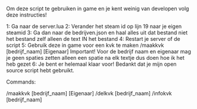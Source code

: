 Om deze script te gebruiken in game en je kent weinig van developen volg deze instructies!

1: Ga naar de server.lua
2: Verander het steam id op lijn 19 naar je eigen steamid
3: Ga dan naar de bedrijven.json en haal alles uit dat bestand niet het bestand zelf alleen de text IN het bestand
4: Restart je server of de script
5: Gebruik deze in game voor een kvk te maken /maakkvk [bedrijf_naam] [Eigenaar]
Important! Voor de bedrijf naam en eigenaar mag je geen spaties zetten alleen een spatie na elk textje dus doen hoe ik het heb gezet
6: Je bent er helemaal klaar voor! Bedankt dat je mijn open source script hebt gebruikt.

Commands:

/maakkvk [bedrijf_naam] [Eigenaar]
/delkvk [bedrijf_naam]
/infokvk [bedrijf_naam]
